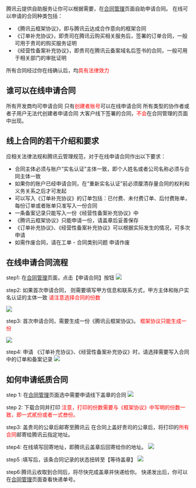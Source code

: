 


腾讯云提供自助服务让你可以根据需要，在[合同管理](console.cloud.tencent.com/account/contract)页面自助申请合同。
在线可以申请的合同种类包括：
- 《腾讯云框架协议》，即与腾讯云达成合作意向的框架合同
- 《订单补充协议》，即贵司在腾讯云购买相关服务后，签署的订单合同，一般可用于贵司的购买服务证明
- 《经营性备案补充协议》，即贵司在腾讯云备案域名后签书的合同，一般可用于相关部门的审批证明

所有合同经过你在线确认后，均<font color='red'>具有法律效力</font>

## 谁可以在线申请合同
所有开发商均可申请合同
只有<font color='red'>创建者账号</font>可以在线申请合同
所有类型的协作者或者子用户无法代创建者申请合同
大客户线下签署的合同，<font color='red'>不会</font>在合同管理的页面中出现。


## 线上合同的若干介绍和要求
应相关法律法规和腾讯云管理规范，对于在线申请合同作出以下要求：

-  合同主体必须与账户“实名认证”主体一致，即个人姓名或者公司名称必须与合同主体一致 
-  如果你的账户已经申请合同，在“重新实名认证”前必须厘清存量合同的权利和义务关系之后才可发起
-  可以写入《订单补充协议》的订单包括：已付费、未付费订单、后付费账单，每份订单或者账单只准写入一份合同
-    一条备案记录只能写入一份《经营性备案补充协议》中
-  《腾讯云框架协议》只能申请一份，请盖章后妥善保存
- 《订单补充协议》、《经营性备案补充协议》可以根据实际发生的情况，可多次申请
-  如需作废合同，请在工单 - 合同类别问题  申请作废


## 在线申请合同流程
step1:  在[合同管理](console.cloud.tencent.com/account/contract)页面，点击【申请合同】按钮
![](https://mccdn.qcloud.com/static/img/ca2ff4561a71aeff18061a7406ac9fb3/image.png)

step2:  如果首次申请合同， 则需要填写甲方信息和联系方式，甲方主体和账户实名认证的主体一致
<font color='red'>请注意选择合同的份数</font>

![](https://mccdn.qcloud.com/static/img/42f269c8f90d46bc4888a723a19afd89/image.png)

step3:  首次申请合同，需要生成一份《腾讯云框架协议》。
<font color='red'>框架协议只能生成一份</font>

![](https://mccdn.qcloud.com/static/img/bfd49f83b43c9db2062b87a158df6c16/image.png)

step4:  申请 《订单补充协议》、《经营性备案补充协议》时，请选择需要写入合同中的订单和备案记录
![](https://mccdn.qcloud.com/static/img/8af1a1c1ce770d1b90a345a190e7c25c/image.png)

## 如何申请纸质合同
step 1: 在[合同管理](console.cloud.tencent.com/account/contract)页面选中需要申请线下盖章的合同
![](https://mccdn.qcloud.com/static/img/cd750e0736172fc8c8365fcf05f33217/image.png)


step 2: 下载合同并打印
<font color='red'>注意，打印的份数需要与《框架协议》中写明的份数一致，即一式貳份或者一式叁份。</font></br>


step3: 盖贵司的公章后邮寄至腾讯云
在合同上盖好贵司的公章后，将打印的<font color='red'>所有合同</font>邮寄给腾讯云指定地址。

step4: 在线填写回寄地址，即腾讯云盖章后回寄给你的地址。
![](https://mccdn.qcloud.com/static/img/26d9cf203b9f631f626cebf0e68b6b8a/image.png)

step5 :填写后，该条合同记录的状态扭转至【等待盖章】
![](https://mccdn.qcloud.com/static/img/8ac04682c0acb45805e4ff4cad4cfa4b/image.png)

step6:腾讯云收取到合同后，将尽快完成盖章并快递给你。
快递发出后，你可以在[合同管理](console.cloud.tencent.com/account/contract)页面查看快递单号。








